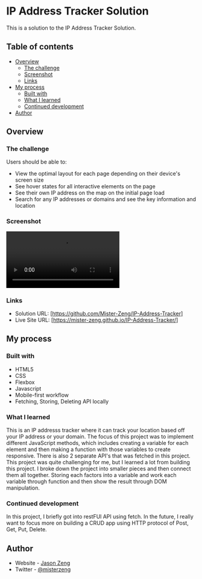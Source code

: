 # IP Address Tracker Solution

This is a solution to the IP Address Tracker Solution. 

## Table of contents

- [Overview](#overview)
  - [The challenge](#the-challenge)
  - [Screenshot](#screenshot)
  - [Links](#links)
- [My process](#my-process)
  - [Built with](#built-with)
  - [What I learned](#what-i-learned)
  - [Continued development](#continued-development)
- [Author](#author)


## Overview

### The challenge

Users should be able to:

- View the optimal layout for each page depending on their device's screen size
- See hover states for all interactive elements on the page
- See their own IP address on the map on the initial page load
- Search for any IP addresses or domains and see the key information and location

### Screenshot

![](https://github.com/Mister-Zeng/React-App-Image-Search/blob/main/Demo.mov)

### Links

- Solution URL: [https://github.com/Mister-Zeng/IP-Address-Tracker]
- Live Site URL: [https://mister-zeng.github.io/IP-Address-Tracker/]
## My process

### Built with

- HTML5 
- CSS 
- Flexbox
- Javascript
- Mobile-first workflow
- Fetching, Storing, Deleting API locally

### What I learned

This is an IP addresss tracker where it can track your location based off your IP address or your domain. The focus of this project was to implement different JavaScript methods, which includes creating a variable for each element and then making a function with those variables to create responsive. There is also 2 separate API's that was fetched in this project. This project was quite challenging for me, but I learned a lot from building this project. I broke down the project into smaller pieces and then connect them all together. Storing each factors into a variable and work each variable through function and then show the result through DOM manipulation. 

### Continued development

In this project, I briefly got into restFUl API using fetch. In the future, I really want to focus more on building a CRUD app using HTTP protocol of Post, Get, Put, Delete. 

## Author

- Website - [Jason Zeng](https://mister-zeng.github.io/Portfolio-Website/)
- Twitter - [@misterzeng](https://www.twitter.com/misterzeng)

